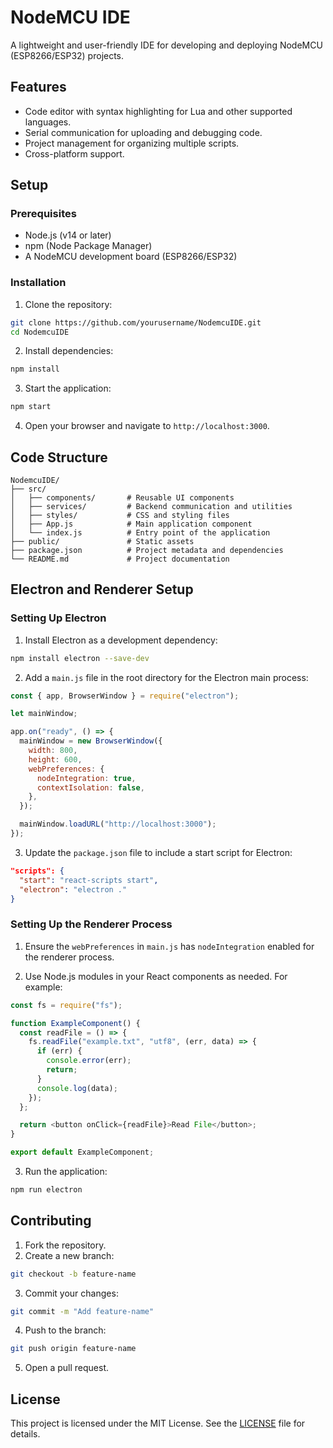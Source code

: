 # NodeMCU IDE

A lightweight and user-friendly IDE for developing and deploying NodeMCU (ESP8266/ESP32) projects.

## Features

- Code editor with syntax highlighting for Lua and other supported languages.
- Serial communication for uploading and debugging code.
- Project management for organizing multiple scripts.
- Cross-platform support.

## Setup

### Prerequisites

- Node.js (v14 or later)
- npm (Node Package Manager)
- A NodeMCU development board (ESP8266/ESP32)

### Installation

1. Clone the repository:

```bash
git clone https://github.com/yourusername/NodemcuIDE.git
cd NodemcuIDE
```

2. Install dependencies:

```bash
npm install
```

3. Start the application:

```bash
npm start
```

4. Open your browser and navigate to `http://localhost:3000`.

## Code Structure

```
NodemcuIDE/
├── src/
│   ├── components/       # Reusable UI components
│   ├── services/         # Backend communication and utilities
│   ├── styles/           # CSS and styling files
│   ├── App.js            # Main application component
│   └── index.js          # Entry point of the application
├── public/               # Static assets
├── package.json          # Project metadata and dependencies
└── README.md             # Project documentation
```

## Electron and Renderer Setup

### Setting Up Electron

1. Install Electron as a development dependency:

```bash
npm install electron --save-dev
```

2. Add a `main.js` file in the root directory for the Electron main process:

```javascript
const { app, BrowserWindow } = require("electron");

let mainWindow;

app.on("ready", () => {
  mainWindow = new BrowserWindow({
    width: 800,
    height: 600,
    webPreferences: {
      nodeIntegration: true,
      contextIsolation: false,
    },
  });

  mainWindow.loadURL("http://localhost:3000");
});
```

3. Update the `package.json` file to include a start script for Electron:

```json
"scripts": {
  "start": "react-scripts start",
  "electron": "electron ."
}
```

### Setting Up the Renderer Process

1. Ensure the `webPreferences` in `main.js` has `nodeIntegration` enabled for the renderer process.

2. Use Node.js modules in your React components as needed. For example:

```javascript
const fs = require("fs");

function ExampleComponent() {
  const readFile = () => {
    fs.readFile("example.txt", "utf8", (err, data) => {
      if (err) {
        console.error(err);
        return;
      }
      console.log(data);
    });
  };

  return <button onClick={readFile}>Read File</button>;
}

export default ExampleComponent;
```

3. Run the application:

```bash
npm run electron
```

## Contributing

1. Fork the repository.
2. Create a new branch:

```bash
git checkout -b feature-name
```

3. Commit your changes:

```bash
git commit -m "Add feature-name"
```

4. Push to the branch:

```bash
git push origin feature-name
```

5. Open a pull request.

## License

This project is licensed under the MIT License. See the [LICENSE](LICENSE) file for details.
